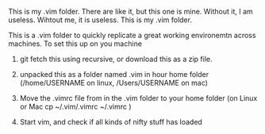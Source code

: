 This is my .vim folder. 
There are like it, but this one is mine.
Without it, I am useless.
Wihtout me, it is useless.
This is my .vim folder.

This is a .vim folder to quickly replicate a great working environemtn across machines. To set this up on you machine

1) git fetch this using recursive, or download this as a zip file.
2) unpacked this as a folder named .vim in hour home folder
   (/home/USERNAME on linux, /Users/USERNAME on mac)
3) Move the .vimrc file from in the .vim folder to your home folder
  (on Linux or Mac cp ~/.vim/.vimrc ~/.vimrc ) 

4) Start vim, and check if all kinds of nifty stuff has loaded
